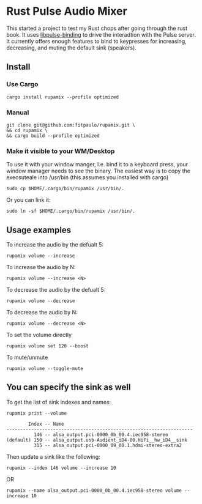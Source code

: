 # Rust Pulse Audio Mixer

This started a project to test my Rust chops after going through the rust book. It uses [libpulse-binding](https://github.com/jnqnfe/pulse-binding-rust)
to drive the interadtion with the Pulse server. It currently offers enough features to bind to keypresses
for increasing, decreasing, and muting the default sink (speakers).

## Install
### Use Cargo

    cargo install rupamix --profile optimized

### Manual

    git clone git@github.com:fitpaulo/rupamix.git \
    && cd rupamix \
    && cargo build --profile optimized
    
### Make it visible to your WM/Desktop
To use it with your window manger, i.e. bind it to a keyboard press, your window manager needs to see the binary.
The easiest way is to copy the execsuteale into /usr/bin (this assumes you installed with cargo)

    sudo cp $HOME/.cargo/bin/rupamix /usr/bin/.

Or you can link it:

    sudo ln -sf $HOME/.cargo/bin/rupamix /usr/bin/.
## Usage examples
To increase the audio by the defualt 5:
    
    rupamix volume --increase
    
To increase the audio by N:
    
    rupamix volume --increase <N>

To decrease the audio by the defualt 5:
    
    rupamix volume --decrease
    
To decrease the audio by N:
    
    rupamix volume --decrease <N>

To set the volume directly

    rupamix volume set 120 --boost 

To mute/unmute

    rupamix volume --toggle-mute

## You can specify the sink as well
To get the list of sink indexes and names:
    
    rupamix print --volume

            Index -- Name                                             
    --------------------------------------------------------------------
              146 -- alsa_output.pci-0000_0b_00.4.iec958-stereo       
    (default) 150 -- alsa_output.usb-Audient_iD4-00.HiFi__hw_iD4__sink
              315 -- alsa_output.pci-0000_09_00.1.hdmi-stereo-extra2  

Then update a sink like the following:

    rupamix --index 146 volume --increase 10

OR


    rupamix --name alsa_output.pci-0000_0b_00.4.iec958-stereo volume --increase 10

